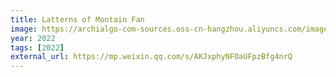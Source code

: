 ```yaml
---
title: Latterns of Montain Fan
image: https://archialgo-com-sources.oss-cn-hangzhou.aliyuncs.com/images/l1.jpg
year: 2022
tags: [2022]
external_url: https://mp.weixin.qq.com/s/AKJxphyNFOaUFpzBfg4nrQ
---
```


